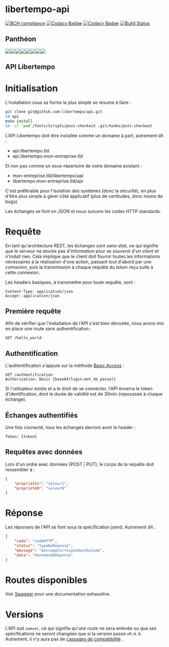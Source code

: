 # libertempo-api
[![BCH compliance](https://bettercodehub.com/edge/badge/libertempo/api?branch=master)](https://bettercodehub.com/)
[![Codacy Badge](https://api.codacy.com/project/badge/Grade/c9248e3a815347209c8e56d2291f0da7)](https://www.codacy.com/app/libertempo/api)
[![Codacy Badge](https://api.codacy.com/project/badge/Coverage/c9248e3a815347209c8e56d2291f0da7)](https://www.codacy.com/app/libertempo/api)
[![Build Status](https://travis-ci.org/libertempo/api.svg?branch=master)](https://travis-ci.org/libertempo/api)

## Panthéon
[![](https://sourcerer.io/fame/prytoegrian/libertempo/api/images/0)](https://sourcerer.io/fame/prytoegrian/libertempo/api/links/0)[![](https://sourcerer.io/fame/prytoegrian/libertempo/api/images/1)](https://sourcerer.io/fame/prytoegrian/libertempo/api/links/1)[![](https://sourcerer.io/fame/prytoegrian/libertempo/api/images/2)](https://sourcerer.io/fame/prytoegrian/libertempo/api/links/2)[![](https://sourcerer.io/fame/prytoegrian/libertempo/api/images/3)](https://sourcerer.io/fame/prytoegrian/libertempo/api/links/3)[![](https://sourcerer.io/fame/prytoegrian/libertempo/api/images/4)](https://sourcerer.io/fame/prytoegrian/libertempo/api/links/4)[![](https://sourcerer.io/fame/prytoegrian/libertempo/api/images/5)](https://sourcerer.io/fame/prytoegrian/libertempo/api/links/5)[![](https://sourcerer.io/fame/prytoegrian/libertempo/api/images/6)](https://sourcerer.io/fame/prytoegrian/libertempo/api/links/6)[![](https://sourcerer.io/fame/prytoegrian/libertempo/api/images/7)](https://sourcerer.io/fame/prytoegrian/libertempo/api/links/7)

API Libertempo
---

# Initialisation
L'installation sous sa forme la plus simple se résume à faire :
```sh
git clone git@github.com:libertempo/api.git
cd api
make install
ln -sf `pwd`/Tools/Scripts/post-checkout .git/hooks/post-checkout
```

L'API Libertempo doit être installée comme un domaine à part, autrement dit :
- api.libertempo.tld
- api.libertempo.mon-entreprise.tld

Et non pas comme un sous-répertoire de votre domaine existant :
- mon-entreprise.tld/libertempo/api
- libertempo.mon-entreprise.tld/api

C'est préférable pour l'isolation des systèmes (donc la sécurité), en plus d'être plus simple à gérer côté applicatif (plus de certitudes, donc moins de bugs).

Les échanges se font en JSON et nous suivons les codes HTTP standards.

# Requête
En tant qu'architecture REST, les échanges sont *sans-état*, ce qui signifie que le serveur ne stocke pas d'information pour se *souvenir* d'un client et n'induit rien. Cela implique que le client doit fournir toutes les informations nécessaires à la réalisation d'une action, passant tout d'abord par une *connexion*, puis la transmission à chaque requête du *token* reçu suite à cette connexion.

Les headers basiques, à transmettre pour toute requête, sont :
```
Content-Type: application/json
Accept: application/json
```

## Première requête
Afin de vérifier que l'installation de l'API s'est bien déroulée, nous avons mis en place une route sans authentification :
```
GET /hello_world
```

## Authentification
L'authentification s'appuie sur la méthode [Basic Access](https://en.wikipedia.org/wiki/Basic_access_authentication) :
```
GET /authentification
Authorization: Basic {base64(login:mot_de_passe)}
```

Si l'utilisateur existe et a le droit de se connecter, l'API enverra le token d'identification, dont la durée de validité est de 30min (repoussée à chaque échange).

## Échanges authentifiés
Une fois connecté, tous les échanges devront avoir le header :
```
Token: {token}
```

## Requêtes avec données
Lors d'un ordre avec données (POST | PUT), le corps de la requête doit ressembler à :
```JSON
{
    "propriété1": "valeur1",
    "propriétéN": "valeurN"
}
```

# Réponse

Les réponses de l'API se font sous la spécification jsend. Autrement dit :
```JSON
{
    "code": "codeHTTP",
    "status": "typeDeReponse",
    "message": "messageCorrespondantAuCode",
    "data": "donnéesDeRéponse"
}
```

# Routes disponibles
Voir [Swagger](https://app.swaggerhub.com/apis/Libertempo/api) pour une documentation exhaustive.

# Versions

L'API suit `semver`, ce qui signifie qu'une route ne sera enlevée ou que ses spécifications ne seront changées que si la version passe `vM.0.0`. Autrement, il n'y aura pas de [cassages de compatibilité](https://github.com/Prytoegrian/check-break#what-is-a-compatibility-break-) .
